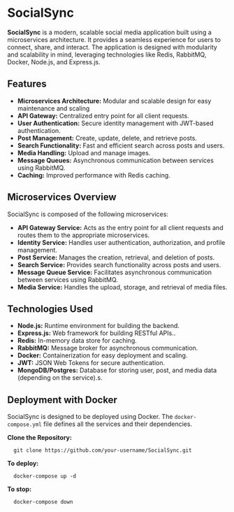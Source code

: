 # SocialSync

**SocialSync** is a modern, scalable social media application built using a microservices architecture. It provides a seamless experience for users to connect, share, and interact. The application is designed with modularity and scalability in mind, leveraging technologies like Redis, RabbitMQ, Docker, Node.js, and Express.js.

## Features
- **Microservices Architecture:** Modular and scalable design for easy maintenance and scaling
- **API Gateway:** Centralized entry point for all client requests.
- **User Authentication:** Secure identity management with JWT-based authentication.
- **Post Management:** Create, update, delete, and retrieve posts.
- **Search Functionality:** Fast and efficient search across posts and users.
- **Media Handling:** Upload and manage images.
- **Message Queues:** Asynchronous communication between services using RabbitMQ.
- **Caching:** Improved performance with Redis caching.

## Microservices Overview
SocialSync is composed of the following microservices:

- **API Gateway Service:** Acts as the entry point for all client requests and routes them to the appropriate microservices.
- **Identity Service:** Handles user authentication, authorization, and profile management.
- **Post Service:** Manages the creation, retrieval, and deletion of posts.
- **Search Service:** Provides search functionality across posts and users.
- **Message Queue Service:** Facilitates asynchronous communication between services using RabbitMQ.
- **Media Service:** Handles the upload, storage, and retrieval of media files.

## Technologies Used

- **Node.js:** Runtime environment for building the backend.
- **Express.js:** Web framework for building RESTful APIs..
- **Redis:** In-memory data store for caching.
- **RabbitMQ:** Message broker for asynchronous communication.
- **Docker:** Containerization for easy deployment and scaling.
- **JWT:** JSON Web Tokens for secure authentication.
- **MongoDB/Postgres:** Database for storing user, post, and media data (depending on the service).s.

## Deployment with Docker

SocialSync is designed to be deployed using Docker. The `docker-compose.yml` file defines all the services and their dependencies.

**Clone the Repository:**
```
  git clone https://github.com/your-username/SocialSync.git
```

**To deploy:**
```
  docker-compose up -d
```

**To stop:**
```
  docker-compose down
```
